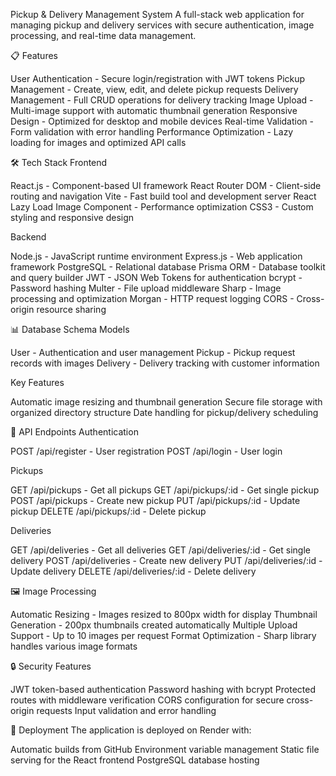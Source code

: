 Pickup & Delivery Management System
A full-stack web application for managing pickup and delivery services with secure authentication, image processing, and real-time data management.

📋 Features

User Authentication - Secure login/registration with JWT tokens
Pickup Management - Create, view, edit, and delete pickup requests
Delivery Management - Full CRUD operations for delivery tracking
Image Upload - Multi-image support with automatic thumbnail generation
Responsive Design - Optimized for desktop and mobile devices
Real-time Validation - Form validation with error handling
Performance Optimization - Lazy loading for images and optimized API calls

🛠️ Tech Stack
Frontend

React.js - Component-based UI framework
React Router DOM - Client-side routing and navigation
Vite - Fast build tool and development server
React Lazy Load Image Component - Performance optimization
CSS3 - Custom styling and responsive design

Backend

Node.js - JavaScript runtime environment
Express.js - Web application framework
PostgreSQL - Relational database
Prisma ORM - Database toolkit and query builder
JWT - JSON Web Tokens for authentication
bcrypt - Password hashing
Multer - File upload middleware
Sharp - Image processing and optimization
Morgan - HTTP request logging
CORS - Cross-origin resource sharing

📊 Database Schema
Models

User - Authentication and user management
Pickup - Pickup request records with images
Delivery - Delivery tracking with customer information

Key Features

Automatic image resizing and thumbnail generation
Secure file storage with organized directory structure
Date handling for pickup/delivery scheduling

🔐 API Endpoints
Authentication

POST /api/register - User registration
POST /api/login - User login

Pickups

GET /api/pickups - Get all pickups
GET /api/pickups/:id - Get single pickup
POST /api/pickups - Create new pickup
PUT /api/pickups/:id - Update pickup
DELETE /api/pickups/:id - Delete pickup

Deliveries

GET /api/deliveries - Get all deliveries
GET /api/deliveries/:id - Get single delivery
POST /api/deliveries - Create new delivery
PUT /api/deliveries/:id - Update delivery
DELETE /api/deliveries/:id - Delete delivery

🖼️ Image Processing

Automatic Resizing - Images resized to 800px width for display
Thumbnail Generation - 200px thumbnails created automatically
Multiple Upload Support - Up to 10 images per request
Format Optimization - Sharp library handles various image formats

🔒 Security Features

JWT token-based authentication
Password hashing with bcrypt
Protected routes with middleware verification
CORS configuration for secure cross-origin requests
Input validation and error handling

🚀 Deployment
The application is deployed on Render with:

Automatic builds from GitHub
Environment variable management
Static file serving for the React frontend
PostgreSQL database hosting
